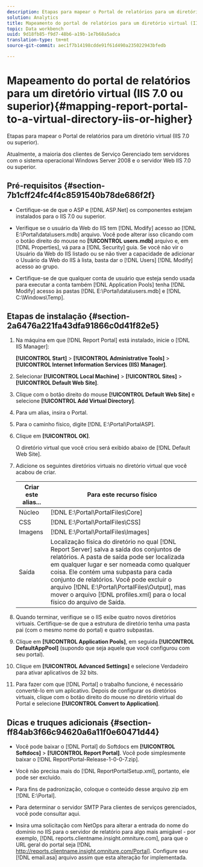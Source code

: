 ```yaml
---
description: Etapas para mapear o Portal de relatórios para um diretório virtual (IIS 7.0 ou superior).
solution: Analytics
title: Mapeamento do portal de relatórios para um diretório virtual (IIS 7.0 ou superior)
topic: Data workbench
uuid: 9d18fb85-f9d7-48b6-a19b-1e7b68a5adca
translation-type: tm+mt
source-git-commit: aec1f7b14198cdde91f61d490a235022943bfedb

---
```



# Mapeamento do portal de relatórios para um diretório virtual (IIS 7.0 ou superior){#mapping-report-portal-to-a-virtual-directory-iis-or-higher}

Etapas para mapear o Portal de relatórios para um diretório virtual (IIS 7.0 ou superior).

Atualmente, a maioria dos clientes de Serviço Gerenciado tem servidores com o sistema operacional Windows Server 2008 e o servidor Web IIS 7.0 ou superior.

## Pré-requisitos {#section-7b1cff24fc4f4c8591540b78de686f2f}

* Certifique-se de que o ASP e [!DNL ASP.Net] os componentes estejam instalados para o IIS 7.0 ou superior.
* Verifique se o usuário da Web do IIS tem [!DNL Modify] acesso ao [!DNL E:\Portal\data\users.mdb] arquivo. Você pode alterar isso clicando com o botão direito do mouse no **[!UICONTROL users.mdb]** arquivo e, em [!DNL Properties], vá para a [!DNL Security] guia. Se você não vir o Usuário da Web do IIS listado ou se não tiver a capacidade de adicionar o Usuário da Web do IIS à lista, basta dar o [!DNL Users] [!DNL Modify] acesso ao grupo.

* Certifique-se de que qualquer conta de usuário que esteja sendo usada para executar a conta também [!DNL Application Pools] tenha [!DNL Modify] acesso às pastas [!DNL E:\Portal\data\users.mdb] e [!DNL C:\Windows\Temp\].

## Etapas de instalação {#section-2a6476a221fa43dfa91866c0d41f82e5}

1. Na máquina em que [!DNL Report Portal] está instalado, inicie o [!DNL IIS Manager]:

   **[!UICONTROL Start]** > **[!UICONTROL Administrative Tools]** > **[!UICONTROL Internet Information Services (IIS) Manager]**.

1. Selecionar **[!UICONTROL Local Machine]** > **[!UICONTROL Sites]** > **[!UICONTROL Default Web Site]**.

1. Clique com o botão direito do mouse **[!UICONTROL Default Web Site]** e selecione **[!UICONTROL Add Virtual Directory]**.

1. Para um alias, insira o Portal.
1. Para o caminho físico, digite [!DNL E:\Portal\PortalASP].
1. Clique em **[!UICONTROL OK]**.

   O diretório virtual que você criou será exibido abaixo de [!DNL Default Web Site].

1. Adicione os seguintes diretórios virtuais no diretório virtual que você acabou de criar.

   | Criar este alias... | Para este recurso físico |
   |---|---|
   | Núcleo | [!DNL E:\Portal\PortalFiles\Core] |
   | CSS | [!DNL E:\Portal\PortalFiles\CSS] |
   | Imagens | [!DNL E:\Portal\PortalFiles\Images] |
   | Saída | Localização física do diretório no qual [!DNL Report Server] salva a saída dos conjuntos de relatórios. A pasta de saída pode ser localizada em qualquer lugar e ser nomeada como qualquer coisa. Ele contém uma subpasta para cada conjunto de relatórios. Você pode excluir o arquivo [!DNL E:\Portal\PortalFiles\Output], mas mover o arquivo [!DNL profiles.xml] para o local físico do arquivo de Saída. |

1. Quando terminar, verifique se o IIS exibe quatro novos diretórios virtuais. Certifique-se de que a estrutura de diretório tenha uma pasta pai (com o mesmo nome do portal) e quatro subpastas.
1. Clique em **[!UICONTROL Application Pools]**, em seguida **[!UICONTROL DefaultAppPool]** (supondo que seja aquele que você configurou com seu portal).

1. Clique em **[!UICONTROL Advanced Settings]** e selecione Verdadeiro para ativar aplicativos de 32 bits.
1. Para fazer com que [!DNL Portal] o trabalho funcione, é necessário convertê-lo em um aplicativo. Depois de configurar os diretórios virtuais, clique com o botão direito do mouse no diretório virtual do Portal e selecione **[!UICONTROL Convert to Application]**.

## Dicas e truques adicionais {#section-ff84ab3f66c94620a6a11f0e60471d44}

* Você pode baixar o [!DNL Portal] do Softdocs em **[!UICONTROL Softdocs]** > **[!UICONTROL Report Portal]**. Você pode simplesmente baixar o [!DNL ReportPortal-Release-1-0-0-7.zip].

* Você não precisa mais do [!DNL ReportPortalSetup.xml], portanto, ele pode ser excluído.
* Para fins de padronização, coloque o conteúdo desse arquivo zip em [!DNL E:\Portal].
* Para determinar o servidor SMTP Para clientes de serviços gerenciados, você pode consultar aqui.
* Insira uma solicitação com NetOps para alterar a entrada do nome do domínio no IIS para o servidor de relatório para algo mais amigável - por exemplo, [!DNL reports.clientname.insight.omniture.com], para que o URL geral do portal seja [!DNL http://reports.clientname.insight.omniture.com/Portal]. Configure seu [!DNL email.asa] arquivo assim que esta alteração for implementada.

